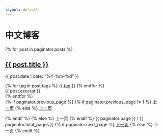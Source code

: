 ```yaml
---
layout: default
---
```


<!-- 
{% for post in site.posts %}
<div class="synopsis">
	<h2>{{ post.date | date_to_string }} </h2>
	<a href="{{ site.baseurl }}{{ post.url }}">{{ post.title }}</a>
	<p>{{ post.excerpt | strip_html }}</p>
</div>
{% endfor %}
 -->


<h1>中文博客</h1>

<!-- 遍历分页后的文章 -->

{% for post in paginator.posts %}
<div class="synopsis">
<h2><a class="tit" href="{{ site.baseurl }}{{ post.url }}">{{ post.title }}</a></h2>
<p class="author">
<span class="date">{{ post.date | date: "%Y-%m-%d" }}</span>
</p>
<div class="tags">
	{% for tag in post.tags %}
	<a class="tag" href="{{ site.baseurl }}/all?tag={{ tag }}">{{ tag }}</a>
	{% endfor %}
</div>
<div class="excerpt">
{{ post.excerpt }}
</div>
</div>
{% endfor %}

<!-- 分页链接 -->
<div class="pagination">
{% if paginator.previous_page %}
{% if paginator.previous_page != 1 %}
<a href="{{ site.baseurl }}/page{{ paginator.previous_page }}" class="">上一页</a>
{% else %}
<a href="{{ site.baseurl }}/" class="">上一页</a>

{% endif %}
{% else %}
<span class="">上一页</span>
{% endif %}
<span class="page_number ">{{ paginator.page }} / {{ paginator.total_pages }}</span>
{% if paginator.next_page %}
<a href="{{ site.baseurl }}/page{{ paginator.next_page }}" class="">下一页</a>
{% else %}
<span class="">下一页</span>
{% endif %}
</div>
